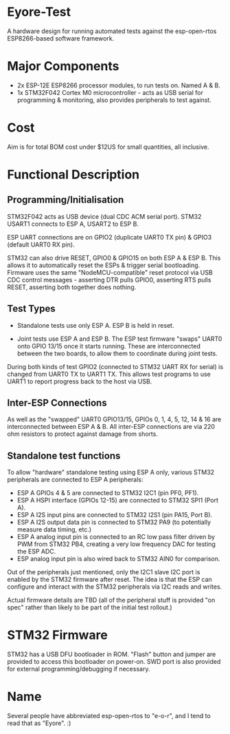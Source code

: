 # Eyore-Test

A hardware design for running automated tests against the esp-open-rtos ESP8266-based software framework.

# Major Components

* 2x ESP-12E ESP8266 processor modules, to run tests on. Named A & B.
* 1x STM32F042 Cortex M0 microcontroller - acts as USB serial for programming & monitoring, also provides peripherals to test against.

# Cost

Aim is for total BOM cost under $12US for small quantities, all inclusive.

# Functional Description

## Programming/Initialisation

STM32F042 acts as USB device (dual CDC ACM serial port). STM32 USART1 connects to ESP A, USART2 to ESP B.

ESP UART connections are on GPIO2 (duplicate UART0 TX pin) & GPIO3 (default UART0 RX pin).

STM32 can also drive RESET, GPIO0 & GPIO15 on both ESP A & ESP B. This allows it to automatically reset the ESPs & trigger serial bootloading. Firmware uses the same "NodeMCU-compatible" reset protocol via USB CDC control messages - asserting DTR pulls GPIO0, asserting RTS pulls RESET, asserting both together does nothing.

## Test Types

* Standalone tests use only ESP A. ESP B is held in reset.

* Joint tests use ESP A and ESP B. The ESP test firmware "swaps" UART0 onto GPIO 13/15 once it starts running. These are interconnected between the two boards, to allow them to coordinate during joint tests.

During both kinds of test GPIO2 (connected to STM32 UART RX for serial) is changed from UART0 TX to UART1 TX. This allows test programs to use UART1 to report progress back to the host via USB.

## Inter-ESP Connections

As well as the "swapped" UART0 GPIO13/15, GPIOs 0, 1, 4, 5, 12, 14 & 16 are interconnected between ESP A & B. All inter-ESP connections are via 220 ohm resistors to protect against damage from shorts.

## Standalone test functions

To allow "hardware" standalone testing using ESP A only, various STM32 peripherals are connected to ESP A peripherals:

* ESP A GPIOs 4 & 5 are connected to STM32 I2C1 (pin PF0, PF1).
* ESP A HSPI interface (GPIOs 12-15) are connected to STM32 SPI1 (Port A).
* ESP A I2S input pins are connected to STM32 I2S1 (pin PA15, Port B).
* ESP A I2S output data pin is connected to STM32 PA9 (to potentially measure data timing, etc.)
* ESP A analog input pin is connected to an RC low pass filter driven by PWM from STM32 PB4, creating a very low frequency DAC for testing the ESP ADC.
* ESP analog input pin is also wired back to STM32 AIN0 for comparison.

Out of the peripherals just mentioned, only the I2C1 slave I2C port is enabled by the STM32 firmware after reset. The idea is that the ESP can configure and interact with the STM32 peripherals via I2C reads and writes.

Actual firmware details are TBD (all of the peripheral stuff is provided "on spec" rather than likely to be part of the initial test rollout.)

# STM32 Firmware

STM32 has a USB DFU bootloader in ROM. "Flash" button and jumper are provided to access this bootloader on power-on. SWD port is also provided for external programming/debugging if necessary.


# Name

Several people have abbreviated esp-open-rtos to "e-o-r", and I tend to read that as "Eyore". :)

